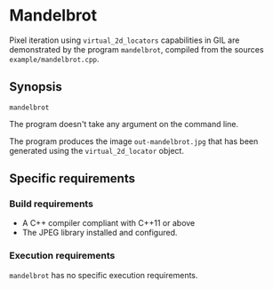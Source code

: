 # Mandelbrot

Pixel iteration using `virtual_2d_locators` capabilities in GIL are demonstrated by the program `mandelbrot`, compiled from the sources `example/mandelbrot.cpp`.

## Synopsis
`mandelbrot`

The program doesn't take any argument on the command line.

The program produces the image `out-mandelbrot.jpg` that has been generated using the `virtual_2d_locator` object.

## Specific requirements

### Build requirements
- A C++ compiler compliant with C++11 or above
- The JPEG library installed and configured.

### Execution requirements
`mandelbrot` has no specific execution requirements.
